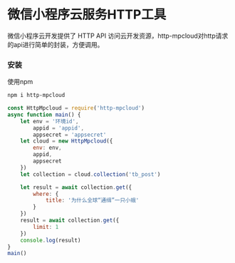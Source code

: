 # 微信小程序云服务HTTP工具

微信小程序云开发提供了 HTTP API 访问云开发资源，http-mpcloud对http请求的api进行简单的封装，方便调用。

### 安装
使用npm

```sh
npm i http-mpcloud
```

```javascript
const HttpMpcloud = require('http-mpcloud')
async function main() {
    let env = '环境id',
        appid = 'appid',
        appsecret = 'appsecret'
    let cloud = new HttpMpcloud({
        env: env,
        appid,
        appsecret
    })
    let collection = cloud.collection('tb_post')

    let result = await collection.get({
        where: {
            title: '为什么全球“通缉”一只小蛾'
        }
    })
    result = await collection.get({
        limit: 1
    })
    console.log(result)
}
main()
```
